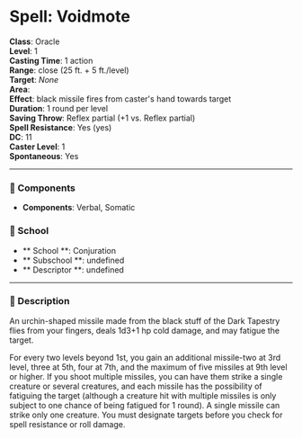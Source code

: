 
# Spell: Voidmote
**Class**: Oracle  
**Level**: 1  
**Casting Time**: 1 action  
**Range**: close (25 ft. + 5 ft./level)  
**Target**: _None_  
**Area**:   
**Effect**: black missile fires from caster's hand towards target  
**Duration**: 1 round per level  
**Saving Throw**: Reflex partial (+1 vs. Reflex partial)  
**Spell Resistance**: Yes (yes)  
**DC**: 11  
**Caster Level**: 1  
**Spontaneous**: Yes

---

### 🔮 Components
- **Components**: Verbal, Somatic

### 🏫 School
- ** School **: Conjuration
- ** Subschool **: undefined
- ** Descriptor **: undefined
---

### 📜 Description
An urchin-shaped missile made from the black stuff of the Dark Tapestry flies from your fingers, deals 1d3+1 hp cold damage, and may fatigue the target.

For every two levels beyond 1st, you gain an additional missile-two at 3rd level, three at 5th, four at 7th, and the maximum of five missiles at 9th level or higher. If you shoot multiple missiles, you can have them strike a single creature or several creatures, and each missile has the possibility of fatiguing the target (although a creature hit with multiple missiles is only subject to one chance of being fatigued for 1 round). A single missile can strike only one creature. You must designate targets before you check for spell resistance or roll damage.
